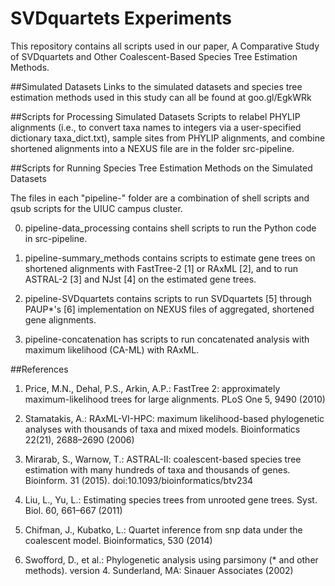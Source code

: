 # SVDquartets Experiments
This repository contains all scripts used in our paper,
A Comparative Study of SVDquartets and Other Coalescent-Based Species Tree Estimation Methods.

##Simulated Datasets
Links to the simulated datasets and species tree estimation methods used in this study can all be found at goo.gl/EgkWRk

##Scripts for Processing Simulated Datasets
Scripts to relabel PHYLIP alignments (i.e., to convert taxa names to integers via a user-specified dictionary taxa_dict.txt),
sample sites from PHYLIP alignments, and combine shortened alignments into a NEXUS file are in the folder src-pipeline.

##Scripts for Running Species Tree Estimation Methods on the Simulated Datasets

The files in each "pipeline-" folder are a combination of shell scripts and qsub scripts 
for the UIUC campus cluster. 

0) pipeline-data_processing contains shell scripts to run the Python code in src-pipeline. 

1) pipeline-summary_methods contains scripts to estimate gene trees on shortened alignments with 
FastTree-2 [1] or RAxML [2], and to run ASTRAL-2 [3] and NJst [4] on the estimated gene trees.

2) pipeline-SVDquartets contains scripts to run SVDquartets [5] through PAUP*'s [6] implementation
on NEXUS files of aggregated, shortened gene alignments. 

3) pipeline-concatenation has scripts to run concatenated analysis with maximum likelihood (CA-ML) with RAxML. 

##References
1. Price, M.N., Dehal, P.S., Arkin, A.P.: FastTree 2: approximately maximum-likelihood trees for large alignments. PLoS One 5, 9490 (2010)

2. Stamatakis, A.: RAxML-VI-HPC: maximum likelihood-based phylogenetic analyses with thousands of taxa and mixed models. Bioinformatics 22(21), 2688–2690 (2006)

3. Mirarab, S., Warnow, T.: ASTRAL-II: coalescent-based species tree estimation with many hundreds of taxa and thousands of genes. Bioinform. 31 (2015). doi:10.1093/bioinformatics/btv234

4. Liu, L., Yu, L.: Estimating species trees from unrooted gene trees. Syst. Biol. 60, 661–667 (2011)

5. Chifman, J., Kubatko, L.: Quartet inference from snp data under the coalescent model. Bioinformatics, 530 (2014)

6. Swofford, D., et al.: Phylogenetic analysis using parsimony (* and other methods). version 4. Sunderland, MA: Sinauer Associates (2002)
